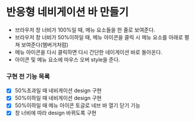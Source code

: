 # 반응형 네비게이션 바 만들기

- 브라우저 창 너비가 100%일 때, 메뉴 요소들을 한 줄로 보여준다.
- 브라우저 창 너비가 50%이하일 때, 메뉴 아이콘을 클릭 시 메뉴 요소를 아래로 펼쳐 보여준다(햄버거처럼)
- 메뉴 아이콘을 다시 클릭하면 다시 간단한 네이게이션 바로 돌아온다.
- 아이콘 및 메뉴 요소에 마우스 오버 style을 준다.

### 구현 전 기능 목록

- [x] 50%초과일 때 네비게이션 design 구현
- [x] 50%이하일 때 네비게이션 design 구현
- [x] 50%이하일 때 메뉴 아이콘 토글로 네브 바 열기 닫기 기능
- [x] 창 너비에 따라 design 바뀌도록 구현
